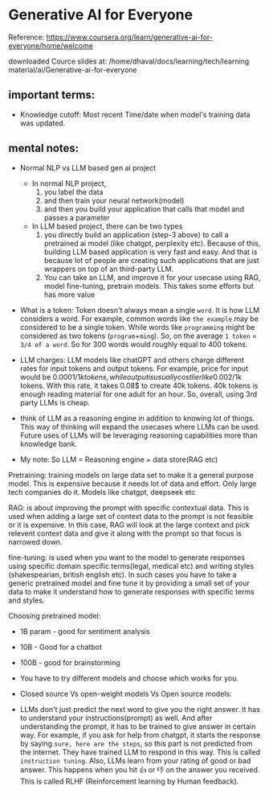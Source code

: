 # Generative AI for Everyone

Reference: https://www.coursera.org/learn/generative-ai-for-everyone/home/welcome

downloaded Cource slides at: /home/dhaval/docs/learning/tech/learning material/ai/Generative-ai-for-everyone


## important terms:

- Knowledge cutoff: Most recent Time/date when model's training data was updated.

## mental notes:

- Normal NLP vs LLM based gen ai project
  - In normal NLP project,
    1. you label the data
    2. and then train your neural network(model)
    3. and then you build your application that calls that model and passes a parameter
  - In LLM based project, there can be two types
    1. you directly build an application (step-3 above) to call a pretrained ai model (like chatgpt, perplexity etc). Because of this, building LLM based application is very fast and easy. And that is because lot of people are creating such applications that are just wrappers on top of an third-party LLM.
    2. You can take an LLM, and improve it for your usecase using RAG, model fine-tuning, pretrain models. This takes some efforts but has more value

- What is a token:
  Token doesn't always mean a single `word`. It is how LLM considers a word. For example, common words like `the example` may be considered to be a single token. While words like `programming` might be considered as two tokens (`program`+`ming`). So, on the average `1 token` = `3/4 of a word`. So for 300 words would roughly equal to 400 tokens.
- LLM charges: LLM models like chatGPT and others charge different rates for input tokens and output tokens. For example, price for input would be 0.0001$/1k tokens, while output is usually costlier like 0.002$/1k tokens. With this rate, it takes 0.08$ to create 40k tokens. 40k tokens is enough reading material for one adult for an hour. So, overall, using 3rd party LLMs is cheap.

- think of LLM as a reasoning engine in addition to knowing lot of things. This way of thinking will expand the usecases where LLMs can be used. Future uses of LLMs will be leveraging reasoning capabilities more than knowledge bank.
- My note: So LLM = Reasoning engine + data store(RAG etc)

Pretraining: training models on large data set to make it a general purpose model. This is expensive because it needs lot of data and effort. Only large tech companies do it. Models like chatgpt, deepseek etc

RAG: is about improving the prompt with specific contextual data. This is used when adding a large set of context data to the prompt is not feasible or it is expensive. In this case, RAG will look at the large context and pick relevent context data and give it along with the prompt so that focus is narrowed down.

fine-tuning: is used when you want to the model to generate responses using specific domain specific terms(legal, medical etc) and writing styles (shakespearian, british english etc). In such cases you have to take a generic pretrained model and fine tune it by providing a small set of your data to make it understand how to generate responses with specific terms and styles.

Choosing pretrained model:
-  1B param - good for sentiment analysis
-  10B - Good for a chatbot
-  100B - good for brainstorming
-  You have to try different models and choose which works for you.

- Closed source Vs open-weight models Vs Open source models:

- LLMs don't just predict the next word to give you the right answer. It has to understand your instructions(prompt) as well. And after understanding the prompt, it has to be trained to give answer in certain way. For example, if you ask for help from chatgpt, it starts the response by saying `sure, here are the steps`, so this part is not predicted from the internet. They have trained LLM to respond in this way. This is called `instruction tuning`. Also, LLMs learn from your rating of good or bad answer. This happens when you hit 👍 or 👎 on the answer you received. This is called RLHF (Reinforcement learning by Human feedback).
